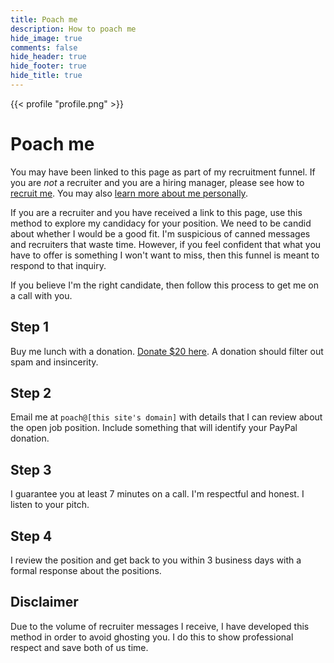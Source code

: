 ```yaml
---
title: Poach me
description: How to poach me
hide_image: true
comments: false
hide_header: true
hide_footer: true
hide_title: true
---
```


{{< profile "profile.png" >}}

# Poach me

You may have been linked to this page as part of my recruitment funnel. If you
are _not_ a recruiter and you are a hiring manager, please see how to
[recruit me](/recruit). You may also [learn more about me personally](/about).

If you are a recruiter and you have received a link to this page, use this
method to explore my candidacy for your position. We need to be candid about
whether I would be a good fit. I'm suspicious of canned messages and recruiters
that waste time. However, if you feel confident that what you have to offer is
something I won't want to miss, then this funnel is meant to respond to that
inquiry.

If you believe I'm the right candidate, then follow this process to get me on a
call with you.

## Step 1

Buy me lunch with a donation.
[Donate $20 here](https://www.paypal.com/paypalme/brettinternet/20). A donation
should filter out spam and insincerity.

## Step 2

Email me at `poach@[this site's domain]` with details that I can review about
the open job position. Include something that will identify your PayPal
donation.

## Step 3

I guarantee you at least 7 minutes on a call. I'm respectful and honest. I
listen to your pitch.

## Step 4

I review the position and get back to you within 3 business days with a formal
response about the positions.

## Disclaimer

Due to the volume of recruiter messages I receive, I have developed this method
in order to avoid ghosting you. I do this to show professional respect and save
both of us time.
